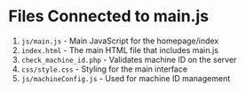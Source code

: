 # Files Connected to main.js

1. `js/main.js` - Main JavaScript for the homepage/index
2. `index.html` - The main HTML file that includes main.js
3. `check_machine_id.php` - Validates machine ID on the server
4. `css/style.css` - Styling for the main interface
5. `js/machineConfig.js` - Used for machine ID management
